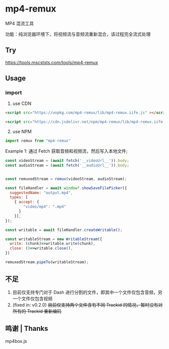 # mp4-remux

MP4 混流工具

功能：纯浏览器环境下，将视频流与音频流重新混合，该过程完全流式处理


## Try

https://tools.mscststs.com/tools/mp4-remux

## Usage

### import

1. use CDN
```html
<script src="https://unpkg.com/mp4-remux/lib/mp4-remux.iife.js" ></script>
```
```html
<script src="https://cdn.jsdelivr.net/npm/mp4-remux/lib/mp4-remux.iife.js" ></script>
```

2. use NPM
```js
import remux from "mp4-remux"
```


Example 1: 通过 Fetch 获取音频和视频流，然后写入本地文件;

```js
const videoStream = (await fetch('__videoUrl__')).body;
const audioStream = (await fetch('__audioUrl__')).body;


const remuxedStream = remux(videoStream, audioStream);

const fileHandler = await window?.showSaveFilePicker({
  suggestedName: "output.mp4",
  types: [
    { accept: {
        "video/mp4": ".mp4"
      }
    }],
});

const writable = await fileHandler.createWritable();

const writableStream = new WritableStream({
  write: (chunk)=>writable.write(chunk),
  close: ()=>writable.close(),
})

remuxedStream.pipeTo(writableStream);
```


## 不足

1. 目前仅支持专门对于 Dash 进行分割的文件，即其中一个文件仅包含音频，另一个文件仅包含视频
2. (fixed in: v0.2.0) ~~目前仅支持两个文件含有不同 Trackid 的情况，暂时没有对所有的 Trackid 重新编码~~ 


## 鸣谢 | Thanks

mp4box.js
